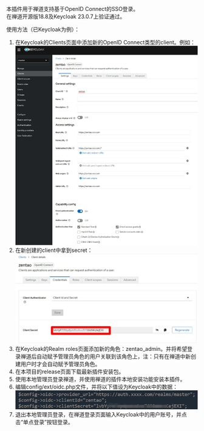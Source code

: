 本插件用于禅道支持基于OpenID Connect的SSO登录。   
在禅道开源版18.8及Keycloak 23.0.7上验证通过。

使用方法（已Keycloak为例）：
1. 在Keycloak的Clients页面中添加新的OpenID Connect类型的client。例如：   
![img.png](images/img.png)
2. 在新创建的client中拿到secret：   
![img_1.png](images/img_1.png)
3. 在Keycloak的Realm roles页面添加新的角色：zentao_admin。并将希望登录禅道后自动赋予管理员角色的用户关联到该角色上，注：只有在禅道中新创建用户时才会自动赋予管理员角色。
4. 在本项目的release页面下载最新插件安装包。
5. 使用本地管理员登录禅道，并使用禅道的插件本地安装功能安装本插件。
6. 编辑config/ext/oidc.php文件，并将以下值设为Keycloak中的数据：   
![img_2.png](images/img_2.png)
7. 退出本地管理员登录，在禅道登录页面输入Keycloak中的用户账号，并点击“单点登录”按钮登录。